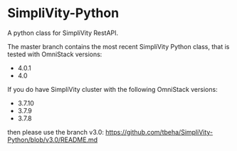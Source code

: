 # SimpliVity-Python

A python class for SimpliVity RestAPI.  

The master branch contains the most recent SimpliVity Python class, that is tested with OmniStack versions:
- 4.0.1
- 4.0

If you do have SimpliVity cluster with the following OmniStack versions:
- 3.7.10
- 3.7.9
- 3.7.8

then please use the branch v3.0: https://github.com/tbeha/SimpliVity-Python/blob/v3.0/README.md
